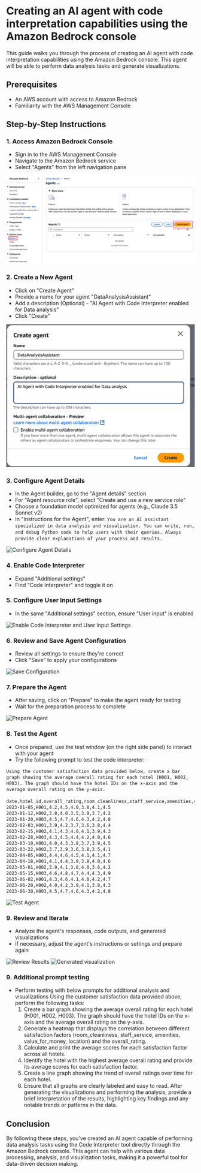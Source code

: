 # Creating an AI agent with code interpretation capabilities using the Amazon Bedrock console

This guide walks you through the process of creating an AI agent with code interpretation capabilities using the Amazon Bedrock console. This agent will be able to perform data analysis tasks and generate visualizations.

## Prerequisites

- An AWS account with access to Amazon Bedrock
- Familiarity with the AWS Management Console

## Step-by-Step Instructions

### 1. Access Amazon Bedrock Console

- Sign in to the AWS Management Console
- Navigate to the Amazon Bedrock service
- Select "Agents" from the left navigation pane

![Bedrock Console Navigation](images/01_bedrock_console.png)

### 2. Create a New Agent

- Click on "Create Agent"
- Provide a name for your agent "DataAnalysisAssistant"
- Add a description (Optional) - "AI Agent with Code Interpreter enabled for Data analysis"
- Click "Create"

![Create New Agent](images/02_create_agent.png)

### 3. Configure Agent Details

- In the Agent builder, go to the "Agent details" section
- For "Agent resource role", select "Create and use a new service role"
- Choose a foundation model optimized for agents (e.g., Claude 3.5 Sonnet v2)
- In "Instructions for the Agent", enter:
```You are an AI assistant specialized in data analysis and visualization. You can write, run, and debug Python code to help users with their queries. Always provide clear explanations of your process and results.```


![Configure Agent Details](images/03_agent_details.png)

### 4. Enable Code Interpreter

- Expand "Additional settings"
- Find "Code Interpreter" and toggle it on

### 5. Configure User Input Settings

- In the same "Additional settings" section, ensure "User input" is enabled

![Enable Code Interpreter and User Input Settings](images/04_code_interpreter.png)

### 6. Review and Save Agent Configuration

- Review all settings to ensure they're correct
- Click "Save" to apply your configurations

![Save Configuration](images/05_save_config.png)

### 7. Prepare the Agent

- After saving, click on "Prepare" to make the agent ready for testing
- Wait for the preparation process to complete

![Prepare Agent](images/06_prepare_agent.png)

### 8. Test the Agent

- Once prepared, use the test window (on the right side panel) to interact with your agent
- Try the following prompt to test the code interpreter:

```
Using the customer satisfaction data provided below, create a bar graph showing the average overall rating for each hotel (H001, H002, H003). The graph should have the hotel IDs on the x-axis and the average overall rating on the y-axis.

date,hotel_id,overall_rating,room_cleanliness,staff_service,amenities,value_for_money,location
2023-01-05,H001,4.2,4.5,4.0,3.8,4.1,4.5
2023-01-12,H002,3.8,4.0,3.5,3.9,3.7,4.2
2023-01-20,H003,4.5,4.7,4.6,4.3,4.2,4.8
2023-02-03,H001,3.9,4.2,3.7,3.6,3.8,4.4
2023-02-15,H002,4.1,4.3,4.0,4.1,3.9,4.3
2023-02-28,H003,4.3,4.5,4.4,4.2,4.0,4.6
2023-03-10,H001,4.0,4.3,3.8,3.7,3.9,4.5
2023-03-22,H002,3.7,3.9,3.6,3.8,3.5,4.1
2023-04-05,H003,4.4,4.6,4.5,4.1,4.1,4.7
2023-04-18,H001,4.1,4.4,3.9,3.8,4.0,4.6
2023-05-01,H002,3.9,4.1,3.8,4.0,3.6,4.2
2023-05-15,H003,4.6,4.8,4.7,4.4,4.3,4.9
2023-06-02,H001,4.3,4.6,4.1,4.0,4.2,4.7
2023-06-20,H002,4.0,4.2,3.9,4.1,3.8,4.3
2023-06-30,H003,4.5,4.7,4.6,4.3,4.2,4.8
```


![Test Agent](images/07_test_agent.png)

### 9. Review and Iterate

- Analyze the agent's responses, code outputs, and generated visualizations
- If necessary, adjust the agent's instructions or settings and prepare again

![Review Results](images/08_review_results.png)
![Generated visualization](images/09_hotel_ratings.png)

### 9. Additional prompt testing
- Perform testing with below prompts for additional analysis and visualizations 
Using the customer satisfaction data provided above, perform the following tasks:
	1.	Create a bar graph showing the average overall rating for each hotel (H001, H002, H003). The graph should have the hotel IDs on the x-axis and the average overall rating on the y-axis.
	2.	Generate a heatmap that displays the correlation between different satisfaction factors (room_cleanliness, staff_service, amenities, value_for_money, location) and the overall_rating.
	3.	Calculate and print the average scores for each satisfaction factor across all hotels.
	4.	Identify the hotel with the highest average overall rating and provide its average scores for each satisfaction factor.
	5.	Create a line graph showing the trend of overall ratings over time for each hotel.
	6.	Ensure that all graphs are clearly labeled and easy to read. After generating the visualizations and performing the analysis, provide a brief interpretation of the results, highlighting key findings and any notable trends or patterns in the data.

## Conclusion

By following these steps, you've created an AI agent capable of performing data analysis tasks using the Code Interpreter tool directly through the Amazon Bedrock console. This agent can help with various data processing, analysis, and visualization tasks, making it a powerful tool for data-driven decision making.


